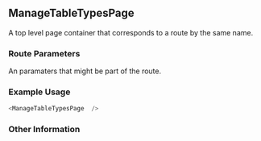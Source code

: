 ## ManageTableTypesPage
A top level page container that corresponds to a route by the same name.

### Route Parameters
An paramaters that might be part of the route.

### Example Usage

```js
<ManageTableTypesPage  />
```


### Other Information
